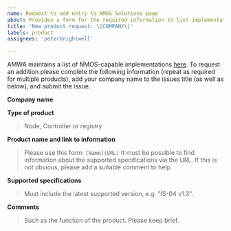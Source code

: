 ```yaml
---
name: Request to add entry to NMOS Solutions page
about: Provides a form for the required information to list implementations
title: 'New product request: \[COMPANY\]'
labels: product
assignees: 'peterbrightwell'

---
```


AMWA maintains a list of NMOS-capable implementations [here](https://specs.amwa.tv/nmos/branches/main/docs/NMOS_Solutions.html).  To request an addition please complete the following information (repeat as required for multiple products), add your company name to the issues title (as well as below), and submit the issue.

**Company name**

**Type of product**

> Node, Controller or registry

**Product name and link to information**

> Please use this form: `[Name](URL)`
> It must be possible to find information about the supported specifications via the URL. If this is not obvious, please add a suitable comment to help

**Supported specifications**

> Must include the latest supported version, e.g. "IS-04 v1.3".

**Comments**

> Such as the function of the product. Please keep brief.
